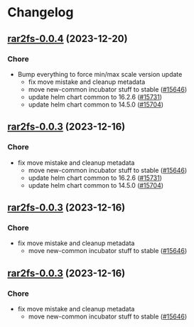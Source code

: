 # Changelog



## [rar2fs-0.0.4](https://github.com/truecharts/charts/compare/rar2fs-0.0.2...rar2fs-0.0.4) (2023-12-20)

### Chore

- Bump everything to force min/max scale version update
  - fix move mistake and cleanup metadata
  - move new-common incubator stuff to stable ([#15646](https://github.com/truecharts/charts/issues/15646))
  - update helm chart common to 16.2.6 ([#15731](https://github.com/truecharts/charts/issues/15731))
  - update helm chart common to 14.5.0 ([#15704](https://github.com/truecharts/charts/issues/15704))
  
  


## [rar2fs-0.0.3](https://github.com/truecharts/charts/compare/rar2fs-0.0.2...rar2fs-0.0.3) (2023-12-16)

### Chore

- fix move mistake and cleanup metadata
  - move new-common incubator stuff to stable ([#15646](https://github.com/truecharts/charts/issues/15646))
  - update helm chart common to 16.2.6 ([#15731](https://github.com/truecharts/charts/issues/15731))
  - update helm chart common to 14.5.0 ([#15704](https://github.com/truecharts/charts/issues/15704))
  
  


## [rar2fs-0.0.3](https://github.com/truecharts/charts/compare/rar2fs-0.0.2...rar2fs-0.0.3) (2023-12-16)

### Chore

- fix move mistake and cleanup metadata
  - move new-common incubator stuff to stable ([#15646](https://github.com/truecharts/charts/issues/15646))
  
  


## [rar2fs-0.0.3](https://github.com/truecharts/charts/compare/rar2fs-0.0.2...rar2fs-0.0.3) (2023-12-16)

### Chore

- fix move mistake and cleanup metadata
  - move new-common incubator stuff to stable ([#15646](https://github.com/truecharts/charts/issues/15646))
  
  
